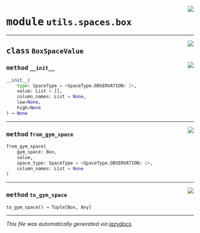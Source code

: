 <!-- markdownlint-disable -->

<a href="https://github.com/micheltokic/stable_baselines_model_based_rl/blob/main/stable_baselines_model_based_rl\utils\spaces\box.py#L0"><img align="right" style="float:right;" src="https://img.shields.io/badge/-source-cccccc?style=flat-square"></a>

# <kbd>module</kbd> `utils.spaces.box`






---

<a href="https://github.com/micheltokic/stable_baselines_model_based_rl/blob/main/stable_baselines_model_based_rl\utils\spaces\box.py#L8"><img align="right" style="float:right;" src="https://img.shields.io/badge/-source-cccccc?style=flat-square"></a>

## <kbd>class</kbd> `BoxSpaceValue`




<a href="https://github.com/micheltokic/stable_baselines_model_based_rl/blob/main/stable_baselines_model_based_rl\utils\spaces\box.py#L13"><img align="right" style="float:right;" src="https://img.shields.io/badge/-source-cccccc?style=flat-square"></a>

### <kbd>method</kbd> `__init__`

```python
__init__(
    type: SpaceType = <SpaceType.OBSERVATION: 2>,
    value: List = [],
    column_names: List = None,
    low=None,
    high=None
) → None
```








---

<a href="https://github.com/micheltokic/stable_baselines_model_based_rl/blob/main/stable_baselines_model_based_rl\utils\spaces\box.py#L20"><img align="right" style="float:right;" src="https://img.shields.io/badge/-source-cccccc?style=flat-square"></a>

### <kbd>method</kbd> `from_gym_space`

```python
from_gym_space(
    gym_space: Box,
    value,
    space_type: SpaceType = <SpaceType.OBSERVATION: 2>,
    column_names: List = None
)
```





---

<a href="https://github.com/micheltokic/stable_baselines_model_based_rl/blob/main/stable_baselines_model_based_rl\utils\spaces\box.py#L26"><img align="right" style="float:right;" src="https://img.shields.io/badge/-source-cccccc?style=flat-square"></a>

### <kbd>method</kbd> `to_gym_space`

```python
to_gym_space() → Tuple[Box, Any]
```








---

_This file was automatically generated via [lazydocs](https://github.com/ml-tooling/lazydocs)._
